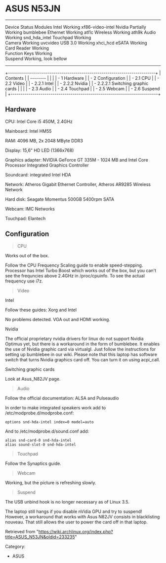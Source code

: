 ASUS N53JN
==========

  --------------- ---------------------- ------------------
  Device          Status                 Modules
  Intel           Working                xf86-video-intel
  Nvidia          Partially Working      bumblebee
  Ethernet        Working                atl1c
  Wireless        Working                ath9k
  Audio           Working                snd_hda_intel
  Touchpad        Working                
  Camera          Working                uvcvideo
  USB 3.0         Working                xhci_hcd
  eSATA           Working                
  Card Reader     Working                
  Function Keys   Working                
  Suspend         Working, look bellow   
  --------------- ---------------------- ------------------

+--------------------------------------------------------------------------+
| Contents                                                                 |
| --------                                                                 |
|                                                                          |
| -   1 Hardware                                                           |
| -   2 Configuration                                                      |
|     -   2.1 CPU                                                          |
|     -   2.2 Video                                                        |
|         -   2.2.1 Intel                                                  |
|         -   2.2.2 Nvidia                                                 |
|             -   2.2.2.1 Switching graphic cards                          |
|                                                                          |
|     -   2.3 Audio                                                        |
|     -   2.4 Touchpad                                                     |
|     -   2.5 Webcam                                                       |
|     -   2.6 Suspend                                                      |
+--------------------------------------------------------------------------+

Hardware
--------

CPU: Intel Core i5 450M, 2.4GHz

Mainboard: Intel HM55

RAM: 4096 MB, 2x 2048 MByte DDR3

Display: 15,6" HD LED (1366x768)

Graphics adapter: NVIDIA GeForce GT 335M - 1024 MB and Intel Core
Processor Integrated Graphics Controller

Soundcard: integrated Intel HDA

Network: Atheros Gigabit Ethernet Controller, Atheros AR9285 Wireless
Network

Hard disk: Seagate Momentus 500GB 5400rpm SATA

Webcam: IMC Networks

Touchpad: Elantech

Configuration
-------------

> CPU

Works out of the box.

Follow the CPU Frequency Scaling guide to enable speed-stepping.
Processor has Intel Turbo Boost which works out of the box, but you
can't see the frequncies above 2.4GHz in /proc/cpuinfo. To see the
actual frequency use i7z.

> Video

Intel

Follow these guides: Xorg and Intel

No problems detected. VGA out and HDMI working.

Nvidia

The official proprietary nvidia drivers for linux do not support Nvidia
Optimus yet, but there is a workaround in the form of bumblebee. It
enables the use of Nvidia graphic card via virtualgl. Just follow the
instructions for setting up bumblebee in our wiki. Please note that this
laptop has software switch that turns Nvidia graphics card off. You can
turn it on using acpi_call.

Switching graphic cards

Look at Asus_N82JV page.

> Audio

Follow the official documentation: ALSA and Pulseaudio

In order to make integrated speakers work add to
/etc/modprobe.d/modprobe.conf:

    options snd-hda-intel index=0 model=auto

And to /etc/modprobe.d/sound.conf add:

    alias snd-card-0 snd-hda-intel
    alias sound-slot-0 snd-hda-intel

> Touchpad

Follow the Synaptics guide.

> Webcam

Working, but the picture is refreshing slowly.

> Suspend

The USB unbind hook is no longer necessary as of Linux 3.5.

The laptop still hangs if you disable nVidia GPU and try to suspend!
However, a workaround that works with Asus N82JV consists in
blacklisting nouveau. That still allows the user to power the card off
in that laptop.

Retrieved from
"https://wiki.archlinux.org/index.php?title=ASUS_N53JN&oldid=233235"

Category:

-   ASUS
